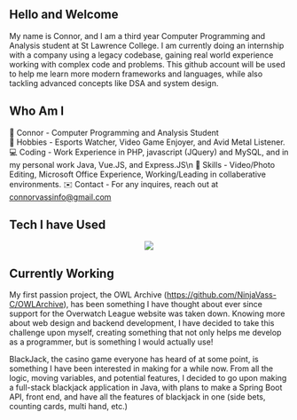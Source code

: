 ## Hello and Welcome

My name is Connor, and I am a third year Computer Programming and Analysis student at St Lawrence College. I am currently doing an internship with a company using a legacy codebase, gaining real world experience working with complex code and problems. This github account will be used to help me learn more modern frameworks and languages, while also tackling advanced concepts like DSA and system design.

## Who Am I  
💬 Connor - Computer Programming and Analysis Student  
🧩 Hobbies - Esports Watcher, Video Game Enjoyer, and Avid Metal Listener.  
💻 Coding - Work Experience in PHP, javascript (JQuery) and MySQL, and in my personal work Java, Vue.JS, and Express.JS\n
🔨 Skills - Video/Photo Editing, Microsoft Office Experience, Working/Leading in collaberative environments. 
✉️ Contact - For any inquires, reach out at connorvassinfo@gmail.com  

## Tech I have Used

<p align="center">
  <a href="https://skillicons.dev">
    <img src="https://skillicons.dev/icons?i=js,html,css,cpp,php,vue,npm,express,nodejs,github,mysql,c#,java)](https://skillicons.dev"/>
  </a>
</p>

## Currently Working  
My first passion project, the OWL Archive (https://github.com/NinjaVass-C/OWLArchive), has been something I have thought about ever since support for the Overwatch League website was taken down. Knowing more about web design and backend development, I have decided to take this challenge upon myself, creating something that not only helps me develop as a programmer, but is something I would actually use!  

BlackJack, the casino game everyone has heard of at some point, is something I have been interested in making for a while now. From all the logic, moving variables, and potential features, I decided to go upon making a full-stack blackjack application in Java, with plans to make a Spring Boot API, front end, and have all the features of blackjack in one (side bets, counting cards, multi hand, etc.)





